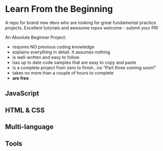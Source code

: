 # Learn From the Beginning
A repo for brand new devs who are looking for great fundamental practice projects. Excellent tutorials and awesome repos welcome - submit your PR!

An Absolute Beginner Project:
- requires NO previous coding knowledge
- explains everything in detail. It assumes nothing
- is well-written and easy to follow
- has up to date code samples that are easy to copy and paste
- is a complete project from zero to finish...no "Part three coming soon!"
- takes no more than a couple of hours to complete
- **are free**

## JavaScript


## HTML & CSS


## Multi-language


## Tools
